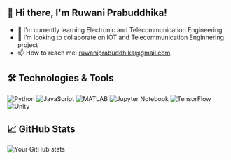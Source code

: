 ## 👋 Hi there, I'm Ruwani Prabuddhika!


- 🌱 I’m currently learning Electronic and Telecommunication Engineering 
- 👯 I’m looking to collaborate on IOT and Telecommunication Enginnering project
- 📫 How to reach me: ruwaniprabuddhika@gmail.com


## 🛠️ Technologies & Tools
![Python](https://img.shields.io/badge/-Python-3776AB?style=flat-square&logo=python&logoColor=white)
![JavaScript](https://img.shields.io/badge/-JavaScript-F7DF1E?style=flat-square&logo=javascript&logoColor=black)
![MATLAB](https://img.shields.io/badge/-MATLAB-0076A8?style=flat-square&logo=mathworks&logoColor=white)
![Jupyter Notebook](https://img.shields.io/badge/-Jupyter%20Notebook-F37626?style=flat-square&logo=jupyter&logoColor=white)
![TensorFlow](https://img.shields.io/badge/-TensorFlow-FF6F00?style=flat-square&logo=tensorflow&logoColor=white)
![Unity](https://img.shields.io/badge/-Unity-000000?style=flat-square&logo=unity&logoColor=white)

## 📈 GitHub Stats
![Your GitHub stats](https://github-readme-stats.vercel.app/api?username=PRABUDDHIKAMWR&show_icons=true)
